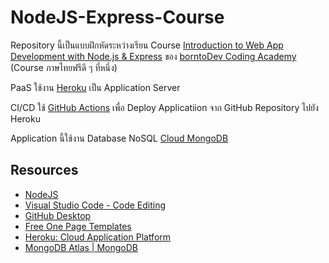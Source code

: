 # NodeJS-Express-Course

Repository นี้เป็นแบบฝึกหัดระหว่างเรียน Course [Introduction to Web App Development with Node.js & Express](https://academy.borntodev.com/courses/enrolled/1603554) ของ [borntoDev Coding Academy](https://academy.borntodev.com/) (Course ภาษไทยฟรีดี ๆ ที่หนึ่ง)

PaaS ใช้งาน [Heroku](https://www.heroku.com) เป็น Application Server

CI/CD ใช้ [GitHub Actions](https://github.com/features/actions) เพื่อ Deploy Applicatiion จาก GitHub Repository ไปยัง Heroku

Application นี้ใช้งาน Database NoSQL [Cloud MongoDB](https://www.mongodb.com)

## Resources
* [NodeJS](https://nodejs.org)
* [Visual Studio Code - Code Editing](https://code.visualstudio.com)
* [GitHub Desktop](https://desktop.github.com)
* [Free One Page Templates](https://onepagelove.com/templates/free-templates)
* [Heroku: Cloud Application Platform](https://www.heroku.com)
* [MongoDB Atlas | MongoDB](https://www.mongodb.com)
